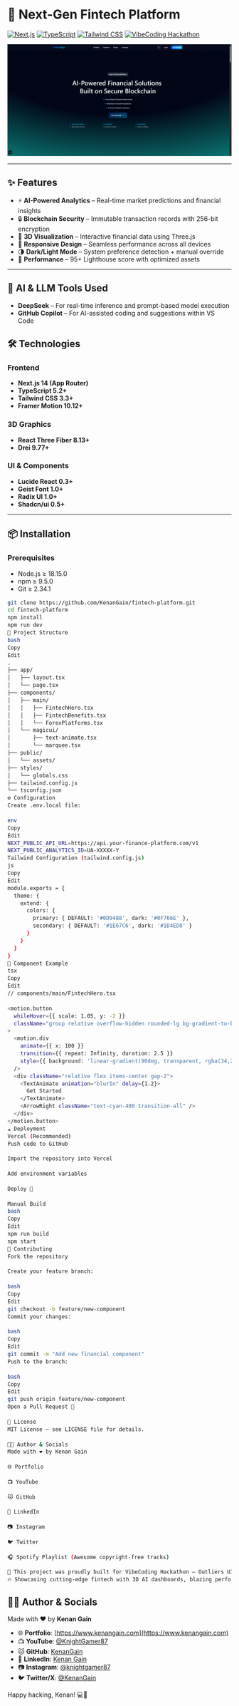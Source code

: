 # 🚀 Next-Gen Fintech Platform

[![Next.js](https://img.shields.io/badge/Next.js-13.5+-000000?logo=next.js&logoColor=white)](https://nextjs.org/)
[![TypeScript](https://img.shields.io/badge/TypeScript-5.2+-3178C6?logo=typescript&logoColor=white)](https://www.typescriptlang.org/)
[![Tailwind CSS](https://img.shields.io/badge/Tailwind_CSS-3.3+-06B6D4?logo=tailwind-css&logoColor=white)](https://tailwindcss.com/)
[![VibeCoding Hackathon](https://img.shields.io/badge/Built%20For-VibeCoding%20Hackathon-orange?style=flat-square)](#)

![Platform Preview](https://github.com/KenanGain/outlier_ui_hackathon_2025/blob/main/images/Screenshot%202025-04-19%20215533.png?raw=true)


---

## ✨ Features

- ⚡ **AI-Powered Analytics** – Real-time market predictions and financial insights  
- 🔒 **Blockchain Security** – Immutable transaction records with 256-bit encryption  
- 🧠 **3D Visualization** – Interactive financial data using Three.js  
- 📱 **Responsive Design** – Seamless performance across all devices  
- 🌗 **Dark/Light Mode** – System preference detection + manual override  
- 🚀 **Performance** – 95+ Lighthouse score with optimized assets  

---

## 🧠 AI & LLM Tools Used

- **DeepSeek** – For real-time inference and prompt-based model execution
- **GitHub Copilot** – For AI-assisted coding and suggestions within VS Code
  

## 🛠 Technologies

### Frontend
- **Next.js 14 (App Router)**
- **TypeScript 5.2+**
- **Tailwind CSS 3.3+**
- **Framer Motion 10.12+**

### 3D Graphics
- **React Three Fiber 8.13+**
- **Drei 9.77+**

### UI & Components
- **Lucide React 0.3+**
- **Geist Font 1.0+**
- **Radix UI 1.0+**
- **Shadcn/ui 0.5+**

---

## 📦 Installation

### Prerequisites
- Node.js ≥ 18.15.0  
- npm ≥ 9.5.0  
- Git ≥ 2.34.1  

```bash
git clone https://github.com/KenanGain/fintech-platform.git
cd fintech-platform
npm install
npm run dev
📂 Project Structure
bash
Copy
Edit
.
├── app/
│   ├── layout.tsx
│   └── page.tsx
├── components/
│   ├── main/
│   │   ├── FintechHero.tsx
│   │   ├── FintechBenefits.tsx
│   │   └── ForexPlatforms.tsx
│   └── magicui/
│       ├── text-animate.tsx
│       └── marquee.tsx
├── public/
│   └── assets/
├── styles/
│   └── globals.css
├── tailwind.config.js
└── tsconfig.json
⚙ Configuration
Create .env.local file:

env
Copy
Edit
NEXT_PUBLIC_API_URL=https://api.your-finance-platform.com/v1
NEXT_PUBLIC_ANALYTICS_ID=UA-XXXXX-Y
Tailwind Configuration (tailwind.config.js)
js
Copy
Edit
module.exports = {
  theme: {
    extend: {
      colors: {
        primary: { DEFAULT: '#0D9488', dark: '#0F766E' },
        secondary: { DEFAULT: '#1E67C6', dark: '#1D4ED8' }
      }
    }
  }
}
🎨 Component Example
tsx
Copy
Edit
// components/main/FintechHero.tsx

<motion.button
  whileHover={{ scale: 1.05, y: -2 }}
  className="group relative overflow-hidden rounded-lg bg-gradient-to-br from-blue-600/30 to-cyan-500/30 px-6 py-3 backdrop-blur-lg"
>
  <motion.div
    animate={{ x: 100 }}
    transition={{ repeat: Infinity, duration: 2.5 }}
    style={{ background: 'linear-gradient(90deg, transparent, rgba(34,211,238,0.4), transparent)' }}
  />
  <div className="relative flex items-center gap-2">
    <TextAnimate animation="blurIn" delay={1.2}>
      Get Started
    </TextAnimate>
    <ArrowRight className="text-cyan-400 transition-all" />
  </div>
</motion.button>
☁️ Deployment
Vercel (Recommended)
Push code to GitHub

Import the repository into Vercel

Add environment variables

Deploy 🎉

Manual Build
bash
Copy
Edit
npm run build
npm start
🤝 Contributing
Fork the repository

Create your feature branch:

bash
Copy
Edit
git checkout -b feature/new-component
Commit your changes:

bash
Copy
Edit
git commit -m "Add new financial component"
Push to the branch:

bash
Copy
Edit
git push origin feature/new-component
Open a Pull Request 🚀

📄 License
MIT License – see LICENSE file for details.

🧑‍💻 Author & Socials
Made with ❤️ by Kenan Gain

🌐 Portfolio

📺 YouTube

🐱 GitHub

💼 LinkedIn

📷 Instagram

🐦 Twitter

🎧 Spotify Playlist (Awesome copyright-free tracks)

🎉 This project was proudly built for VibeCoding Hackathon – Outliers UI Edition
🔥 Showcasing cutting-edge fintech with 3D AI dashboards, blazing performance & aesthetic design!


```
## 🧑‍💻 Author & Socials

Made with ❤️ by **Kenan Gain**

- 🌐 **Portfolio**: [https://www.kenangain.com](https://www.kenangain.com)
- 📺 **YouTube**: [@KnightGamer87](https://www.youtube.com/@KnightGamer87)
- 🐱 **GitHub**: [KenanGain](https://github.com/KenanGain)
- 💼 **LinkedIn**: [Kenan Gain](https://www.linkedin.com/in/kenan-gain-33048518a/)
- 📷 **Instagram**: [@knightgamer87](https://www.instagram.com/knightgamer87/)
- 🐦 **Twitter/X**: [@KenanGain](https://twitter.com/KenanGain)


Happy hacking, Kenan! 💻🚀

